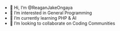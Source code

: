 - 💯 Hi, I’m @ReaganJakeOngaya
- 🏅 I’m interested in General Programming 
- 📖 I’m currently learning PHP & AI
- 💞️ I’m looking to collaborate on Coding Communities 



